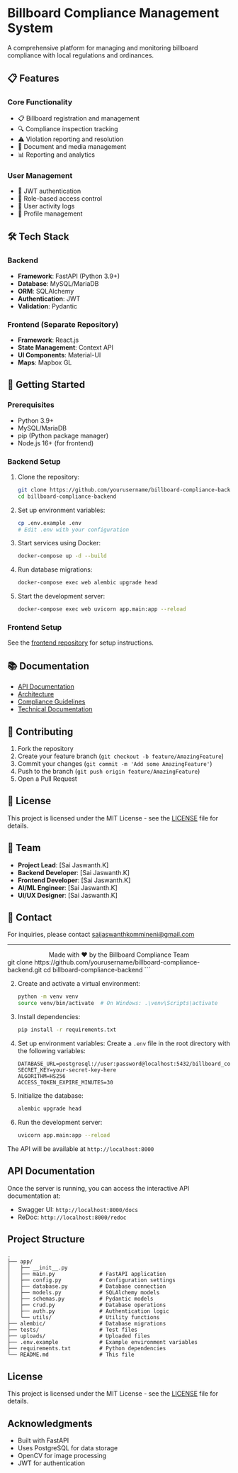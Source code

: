 # Billboard Compliance Management System

A comprehensive platform for managing and monitoring billboard compliance with local regulations and ordinances.

## 📋 Features

### Core Functionality
- 📋 Billboard registration and management
- 🔍 Compliance inspection tracking
- ⚠️ Violation reporting and resolution
- 📁 Document and media management
- 📊 Reporting and analytics

### User Management
- 🔐 JWT authentication
- 👥 Role-based access control
- 👤 User activity logs
- 🔄 Profile management

## 🛠️ Tech Stack

### Backend
- **Framework**: FastAPI (Python 3.9+)
- **Database**: MySQL/MariaDB
- **ORM**: SQLAlchemy
- **Authentication**: JWT
- **Validation**: Pydantic

### Frontend (Separate Repository)
- **Framework**: React.js
- **State Management**: Context API
- **UI Components**: Material-UI
- **Maps**: Mapbox GL

## 🚀 Getting Started

### Prerequisites
- Python 3.9+
- MySQL/MariaDB
- pip (Python package manager)
- Node.js 16+ (for frontend)

### Backend Setup

1. Clone the repository:
   ```bash
   git clone https://github.com/yourusername/billboard-compliance-backend.git
   cd billboard-compliance-backend
   ```

2. Set up environment variables:
   ```bash
   cp .env.example .env
   # Edit .env with your configuration
   ```

3. Start services using Docker:
   ```bash
   docker-compose up -d --build
   ```

4. Run database migrations:
   ```bash
   docker-compose exec web alembic upgrade head
   ```

5. Start the development server:
   ```bash
   docker-compose exec web uvicorn app.main:app --reload
   ```

### Frontend Setup
See the [frontend repository](https://github.com/yourusername/billboard-compliance-frontend) for setup instructions.

## 📚 Documentation

- [API Documentation](https://api.billboardcompliance.com/docs)
- [Architecture](./docs/architecture.md)
- [Compliance Guidelines](./docs/compliance_guidelines.md)
- [Technical Documentation](./docs/documentation.md)

## 🤝 Contributing

1. Fork the repository
2. Create your feature branch (`git checkout -b feature/AmazingFeature`)
3. Commit your changes (`git commit -m 'Add some AmazingFeature'`)
4. Push to the branch (`git push origin feature/AmazingFeature`)
5. Open a Pull Request

## 📄 License

This project is licensed under the MIT License - see the [LICENSE](LICENSE) file for details.

## 👥 Team

- **Project Lead**: [Sai Jaswanth.K]
- **Backend Developer**: [Sai Jaswanth.K]
- **Frontend Developer**: [Sai Jaswanth.K]
- **AI/ML Engineer**: [Sai Jaswanth.K]
- **UI/UX Designer**: [Sai Jaswanth.K]

## 📧 Contact

For inquiries, please contact [saijaswanthkommineni@gmail.com](saijaswanthkommineni@gmail.com)

---

<div align="center">
  Made with ❤️ by the Billboard Compliance Team
</div>
   git clone https://github.com/yourusername/billboard-compliance-backend.git
   cd billboard-compliance-backend
   ```

2. Create and activate a virtual environment:
   ```bash
   python -m venv venv
   source venv/bin/activate  # On Windows: .\venv\Scripts\activate
   ```

3. Install dependencies:
   ```bash
   pip install -r requirements.txt
   ```

4. Set up environment variables:
   Create a `.env` file in the root directory with the following variables:
   ```
   DATABASE_URL=postgresql://user:password@localhost:5432/billboard_compliance
   SECRET_KEY=your-secret-key-here
   ALGORITHM=HS256
   ACCESS_TOKEN_EXPIRE_MINUTES=30
   ```

5. Initialize the database:
   ```bash
   alembic upgrade head
   ```

6. Run the development server:
   ```bash
   uvicorn app.main:app --reload
   ```

The API will be available at `http://localhost:8000`

## API Documentation

Once the server is running, you can access the interactive API documentation at:
- Swagger UI: `http://localhost:8000/docs`
- ReDoc: `http://localhost:8000/redoc`

## Project Structure

```
.
├── app/
│   ├── __init__.py
│   ├── main.py              # FastAPI application
│   ├── config.py            # Configuration settings
│   ├── database.py          # Database connection
│   ├── models.py            # SQLAlchemy models
│   ├── schemas.py           # Pydantic models
│   ├── crud.py              # Database operations
│   ├── auth.py              # Authentication logic
│   └── utils/               # Utility functions
├── alembic/                 # Database migrations
├── tests/                   # Test files
├── uploads/                 # Uploaded files
├── .env.example             # Example environment variables
├── requirements.txt         # Python dependencies
└── README.md                # This file
```

## License

This project is licensed under the MIT License - see the [LICENSE](LICENSE) file for details.

## Acknowledgments

- Built with FastAPI
- Uses PostgreSQL for data storage
- OpenCV for image processing
- JWT for authentication
